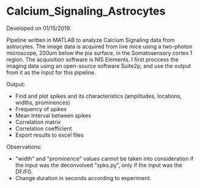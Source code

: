 # Calcium_Signaling_Astrocytes
Developed on 01/15/2019.

Pipeline written in MATLAB to analyze Calcium Signaling data from astrocytes. The image data is acquired from live mice using a two-photon microscope, 200um below the pia surface, in the Somatosensory cortex 1 region. The acquisition software is NIS Elements. I first proccess the imaging data using an open-source software Suite2p, and use the output from it as the input for this pipeline.  

Output:
- Find and plot spikes and its characteristics (amplitudes, locations, widths, prominences)
- Frequency of spikes
- Mean Interval between spikes
- Correlation matrix
- Correlation coefficient
- Export results to excel files

Observations:
- "width" and "prominence" values cannot be taken into consideration if the input was the deconvolved "spks.py", only if the input was the DF/F0.
- Change duration in seconds according to experiment.
